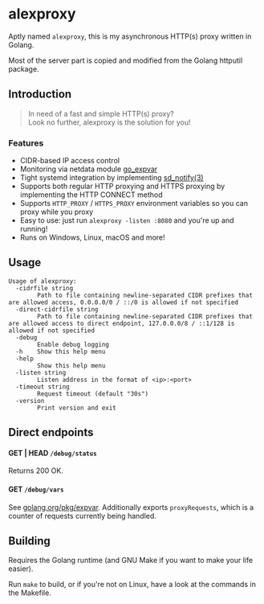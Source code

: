 # alexproxy
Aptly named `alexproxy`, this is my asynchronous HTTP(s) proxy
written in Golang.

Most of the server part is copied and modified from the Golang httputil package.

## Introduction
> In need of a fast and simple HTTP(s) proxy?<br>
> Look no further, alexproxy is the solution for you!

### Features
- CIDR-based IP access control
- Monitoring via netdata module [go_expvar](https://docs.netdata.cloud/collectors/python.d.plugin/go_expvar/)
- Tight systemd integration by implementing [sd_notify(3)](https://manpages.debian.org/jessie/libsystemd-dev/sd_notify.3.en.html)
- Supports both regular HTTP proxying and HTTPS proxying by implementing the HTTP CONNECT method
- Supports `HTTP_PROXY` / `HTTPS_PROXY` environment variables so you can proxy while you proxy
- Easy to use: just run `alexproxy -listen :8080` and you're up and running!
- Runs on Windows, Linux, macOS and more!

## Usage
```
Usage of alexproxy:
  -cidrfile string
        Path to file containing newline-separated CIDR prefixes that are allowed access, 0.0.0.0/0 / ::/0 is allowed if not specified
  -direct-cidrfile string
        Path to file containing newline-separated CIDR prefixes that are allowed access to direct endpoint, 127.0.0.0/8 / ::1/128 is allowed if not specified
  -debug
        Enable debug logging
  -h    Show this help menu
  -help
        Show this help menu
  -listen string
        Listen address in the format of <ip>:<port>
  -timeout string
        Request timeout (default "30s")
  -version
        Print version and exit
```

## Direct endpoints
#### GET | HEAD `/debug/status`
Returns 200 OK.

#### GET `/debug/vars`
See [golang.org/pkg/expvar](https://golang.org/pkg/expvar/). Additionally exports `proxyRequests`, which is a counter of requests currently being handled.

## Building
Requires the Golang runtime (and GNU Make if you want to make your life easier).

Run `make` to build, or if you're not on Linux, have a look at the
commands in the Makefile.
